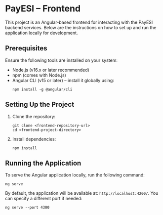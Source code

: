 # PayESI – Frontend
This project is an Angular-based frontend for interacting with the PayESI backend services. Below are the instructions on how to set up and run the application locally for development.

## Prerequisites
Ensure the following tools are installed on your system:
- Node.js (v16.x or later recommended)
- npm (comes with Node.js)
- Angular CLI (v15 or later) – install it globally using:
  ```
  npm install -g @angular/cli
  ```
## Setting Up the Project
1. Clone the repository:
   ```
   git clone <frontend-repository-url>
   cd <frontend-project-directory>
   ```
2. Install dependencies:
   ```
   npm install
   ```
## Running the Application
To serve the Angular application locally, run the following command:
 ```
ng serve
 ```
By default, the application will be available at: `http://localhost:4200/`. You can specify a different port if needed:
 ```
ng serve --port 4300
 ```
